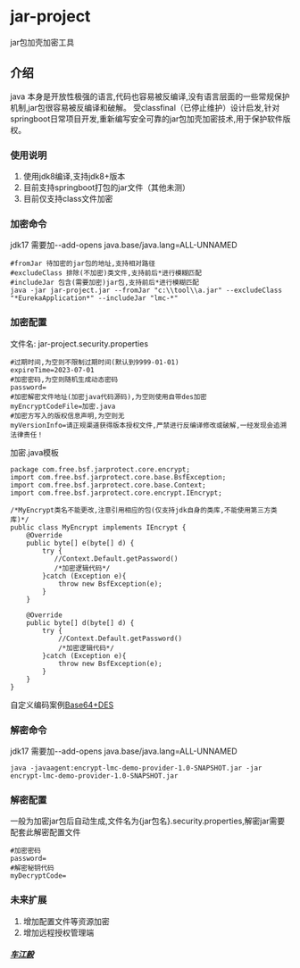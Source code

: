 # jar-project
jar包加壳加密工具

## 介绍
java 本身是开放性极强的语言,代码也容易被反编译,没有语言层面的一些常规保护机制,jar包很容易被反编译和破解。
受classfinal（已停止维护）设计启发,针对springboot日常项目开发,重新编写安全可靠的jar包加壳加密技术,用于保护软件版权。

### 使用说明
1. 使用jdk8编译,支持jdk8+版本
2. 目前支持springboot打包的jar文件（其他未测）
3. 目前仅支持class文件加密

### 加密命令
jdk17 需要加--add-opens java.base/java.lang=ALL-UNNAMED
``` 
#fromJar 待加密的jar包的地址,支持相对路径
#excludeClass 排除(不加密)类文件,支持前后*进行模糊匹配
#includeJar 包含(需要加密)jar包,支持前后*进行模糊匹配
java -jar jar-project.jar --fromJar "c:\\tool\\a.jar" --excludeClass "*EurekaApplication*" --includeJar "lmc-*"
``` 
### 加密配置
文件名: jar-project.security.properties
``` 
#过期时间,为空则不限制过期时间(默认到9999-01-01)
expireTime=2023-07-01
#加密密码,为空则随机生成动态密码
password=
#加密解密文件地址(加密java代码源码),为空则使用自带des加密
myEncryptCodeFile=加密.java
#加密方写入的版权信息声明,为空则无
myVersionInfo=请正规渠道获得版本授权文件,严禁进行反编译修改或破解,一经发现会追溯法律责任！
```
加密.java模板
```
package com.free.bsf.jarprotect.core.encrypt;
import com.free.bsf.jarprotect.core.base.BsfException;
import com.free.bsf.jarprotect.core.base.Context;
import com.free.bsf.jarprotect.core.encrypt.IEncrypt;

/*MyEncrypt类名不能更改,注意引用相应的包(仅支持jdk自身的类库,不能使用第三方类库)*/
public class MyEncrypt implements IEncrypt {
    @Override
    public byte[] e(byte[] d) {
        try {
           //Context.Default.getPassword()
           /*加密逻辑代码*/
        }catch (Exception e){
            throw new BsfException(e);
        }
    }

    @Override
    public byte[] d(byte[] d) {
        try {
            //Context.Default.getPassword()
            /*加密逻辑代码*/
        }catch (Exception e){
            throw new BsfException(e);
        }
    }
}
```
自定义编码案例[Base64+DES](/doc/base64_DES.md)

### 解密命令
jdk17 需要加--add-opens java.base/java.lang=ALL-UNNAMED
``` 
java -javaagent:encrypt-lmc-demo-provider-1.0-SNAPSHOT.jar -jar encrypt-lmc-demo-provider-1.0-SNAPSHOT.jar
``` 

### 解密配置
一般为加密jar包后自动生成,文件名为{jar包名}.security.properties,解密jar需要配套此解密配置文件
```
#加密密码
password=
#解密秘钥代码
myDecryptCode=
```

### 未来扩展
1. 增加配置文件等资源加密
2. 增加远程授权管理端

##### [车江毅](https://gitee.com/chejiangyi)
